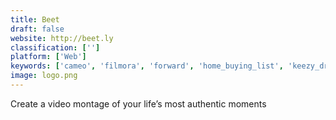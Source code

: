 ```yaml
---
title: Beet
draft: false 
website: http://beet.ly
classification: ['']
platform: ['Web']
keywords: ['cameo', 'filmora', 'forward', 'home_buying_list', 'keezy_drummer', 'magisto', 'melodics_drums', 'mock', 'moovly', 'musopen', 'mutronome_for_ios', 'ok_video', 'online_video_resizer', 'paradiddle', 'rocketium_button', 'type_drummer', 'vidlab', 'video_editor_by_moonlight', 'video_montage_maker', 'wistia']
image: logo.png
---
```

Create a video montage of your life’s most authentic moments